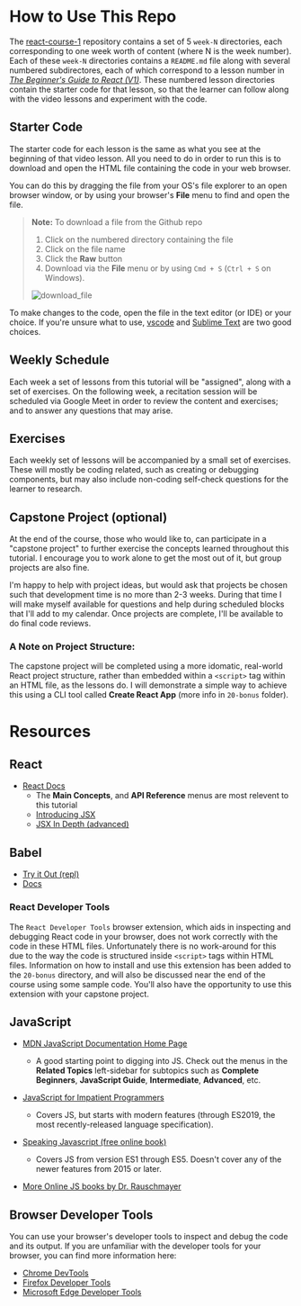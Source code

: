 # How to Use This Repo
The [react-course-1](https://github.com/programmist/react-course-1.git) repository contains a set of 5 `week-N` directories, each corresponding to one week worth of content (where N is the week number). Each of these `week-N` directories contains a `README.md` file along with several numbered subdirectores, each of which correspond to a lesson number in [*The Beginner's Guide to React (V1)*](https://egghead.io/playlists/the-beginner-s-guide-to-react-2017-99bf). These numbered lesson directories contain the starter code for that lesson, so that the learner can follow along with the video lessons and experiment with the code.

## Starter Code
The starter code for each lesson is the same as what you see at the beginning of that video lesson. All you need to do in order to run this is to download and open the HTML file containing the code in your web browser.

You can do this by dragging the file from your OS's file explorer to an open browser window, or by using your browser's **File** menu to find and open the file.

> **Note:** To download a file from the Github repo
> 1. Click on the numbered directory containing the file
> 1. Click on the file name
> 1. Click the **Raw** button
> 1. Download via the **File** menu or by using `Cmd + S` (`Ctrl + S` on Windows).
>
> ![download_file](https://user-images.githubusercontent.com/527082/76897610-106ec500-6862-11ea-91c3-812bb4baa2b9.gif)

To make changes to the code, open the file in the text editor (or IDE) or your choice. If you're unsure what to use, [vscode](https://code.visualstudio.com/) and [Sublime Text](https://www.sublimetext.com/3) are two good choices.

## Weekly Schedule
Each week a set of lessons from this tutorial will be "assigned", along with a set of exercises. On the following week, a recitation session will be scheduled via Google Meet in order to review the content and exercises; and to answer any questions that may arise.

## Exercises
Each weekly set of lessons will be accompanied by a small set of exercises. These will mostly be coding related, such as creating or debugging components, but may also include non-coding self-check questions for the learner to research.

## Capstone Project (optional)
At the end of the course, those who would like to, can participate in a "capstone project" to further exercise the concepts learned throughout this tutorial. I encourage you to work alone to get the most out of it, but group projects are also fine.

I'm happy to help with project ideas, but would ask that projects be chosen such that development time is no more than 2-3 weeks. During that time I will make myself available for questions and help during scheduled blocks that I'll add to my calendar. Once projects are complete, I'll be available to do final code reviews.

### A Note on Project Structure:
The capstone project will be completed using a more idomatic, real-world React project structure, rather than embedded within a `<script>` tag within an HTML file, as the lessons do. I will demonstrate a simple way to achieve this using a CLI tool called **Create React App** (more info in `20-bonus` folder).

# Resources

## React
- [React Docs](https://reactjs.org/docs/hello-world.html)
  - The **Main Concepts**, and **API Reference** menus are most relevent to this tutorial
  - [Introducing JSX](https://reactjs.org/docs/introducing-jsx.html)
  - [JSX In Depth (advanced)](https://reactjs.org/docs/jsx-in-depth.html)

## Babel
- [Try it Out (repl)](https://babeljs.io/repl)
- [Docs](https://babeljs.io/docs/en/)

### React Developer Tools
The `React Developer Tools` browser extension, which aids in inspecting and debugging React code in your browser, does not work correctly with the code in these HTML files. Unfortunately there is no work-around for this due to the way the code is structured inside `<script>` tags within HTML files. Information on how to install and use this extension has been added to the `20-bonus` directory, and will also be discussed near the end of the course using some sample code. You'll also have the opportunity to use this extension with your capstone project.

## JavaScript
- [MDN JavaScript Documentation Home Page](https://developer.mozilla.org/en-US/docs/Web/JavaScript)
  - A good starting point to digging into JS. Check out the menus in the **Related Topics** left-sidebar for subtopics such as **Complete Beginners**, **JavaScript Guide**, **Intermediate**, **Advanced**, etc.

- [JavaScript for Impatient Programmers](https://exploringjs.com/impatient-js/index.html)
  - Covers JS, but starts with modern features (through ES2019, the most recently-released language specification).
- [Speaking Javascript (free online book)](http://speakingjs.com/es5/index.html)
  - Covers JS from version ES1 through ES5. Doesn't cover any of the newer features from 2015 or later.
- [More Online JS books by Dr. Rauschmayer](https://exploringjs.com/)


## Browser Developer Tools
You can use your browser's developer tools to inspect and debug the code and its output. If you are unfamiliar with the developer tools for your browser, you can find more information here:
- [Chrome DevTools](https://developers.google.com/web/tools/chrome-devtools)
- [Firefox Developer Tools](https://developer.mozilla.org/en-US/docs/Tools)
- [Microsoft Edge Developer Tools](https://docs.microsoft.com/en-us/microsoft-edge/devtools-guide)
